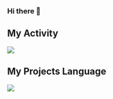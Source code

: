 ### Hi there 👋


## My Activity
<img src="https://github-readme-stats.vercel.app/api?username=MersadHabibi&show_icons=true&theme=radical" />

## My Projects Language
<img src="https://github-readme-stats.vercel.app/api/top-langs/?username=MersadHabibi&hide_progress=true" />

